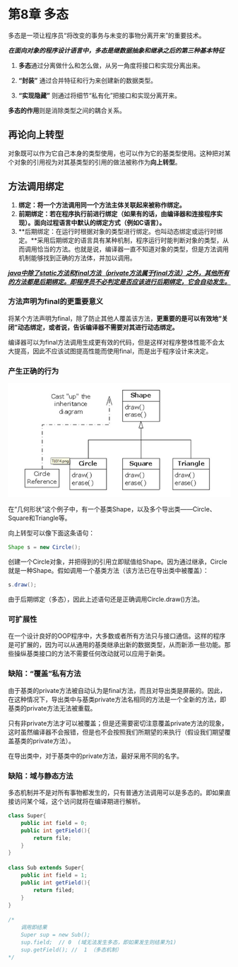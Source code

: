 # 第8章 多态

多态是一项让程序员“将改变的事务与未变的事物分离开来”的重要技术。



***在面向对象的程序设计语言中，多态是继数据抽象和继承之后的第三种基本特征***

1. **多态**通过分离做什么和怎么做，从另一角度将接口和实现分离出来。

2. **“封装”** 通过合并特征和行为来创建新的数据类型。

3. **“实现隐藏”** 则通过将细节“私有化”把接口和实现分离开来。

**多态的作用**则是消除类型之间的耦合关系。

## 再论向上转型

对象既可以作为它自己本身的类型使用，也可以作为它的基类型使用。这种把对某个对象的引用视为对其基类型的引用的做法被称作为**向上转型**。

## 方法调用绑定

1. **绑定：将一个方法调用同一个方法主体关联起来被称作绑定。**
2. **前期绑定：若在程序执行前进行绑定（如果有的话，由编译器和连接程序实现）。面向过程语言中默认的绑定方式（例如C语言）。**
3. **后期绑定：在运行时根据对象的类型进行绑定。也叫动态绑定或运行时绑定。**采用后期绑定的语言具有某种机制，程序运行时能判断对象的类型，从而调用恰当的方法。也就是说，编译器一直不知道对象的类型，但是方法调用机制能够找到正确的方法体，并加以调用。

***<u>java中除了static方法和final方法（private方法属于final方法）之外，其他所有的方法都是后期绑定。即程序员不必判定是否应该进行后期绑定，它会自动发生。</u>***

### 方法声明为final的更重要意义

将某个方法声明为final，除了防止其他人覆盖该方法，**更重要的是可以有效地“关闭”动态绑定，或者说，告诉编译器不需要对其进行动态绑定。**

编译器可以为final方法调用生成更有效的代码，但是这样对程序整体性能不会太大提高，因此不应该试图提高性能而使用final，而是出于程序设计来决定。

### 产生正确的行为

![08-Polymorphism01](https://github.com/Zerohhhhhh/thinkinginJavanote/blob/603e6033282df37cb829d0c8b9944463d32bff3a/images/08-Polymorphism01.jpg)



在“几何形状”这个例子中，有一个基类Shape，以及多个导出类——Circle、Square和Triangle等。

向上转型可以像下面这条语句：

```java
Shape s = new Circle();
```

创建一个Circle对象，并把得到的引用立即赋值给Shape。因为通过继承，Circle就是一种Shape。假如调用一个基类方法（该方法已在导出类中被覆盖）：

```java
s.draw();	
```

由于后期绑定（多态），因此上述语句还是正确调用Circle.draw()方法。

### 可扩展性

在一个设计良好的OOP程序中，大多数或者所有方法只与接口通信。这样的程序是可扩展的，因为可以从通用的基类继承出新的数据类型，从而新添一些功能。那些操纵基类接口的方法不需要任何改动就可以应用于新类。

### 缺陷：“覆盖”私有方法

由于基类的private方法被自动认为是final方法，而且对导出类是屏蔽的。因此，在这种情况下，导出类中与基类private方法名相同的方法是一个全新的方法，即基类的private方法无法被重载。

只有非private方法才可以被覆盖；但是还需要密切注意覆盖private方法的现象，这时虽然编译器不会报错，但是也不会按照我们所期望的来执行（假设我们期望覆盖基类的private方法）。

在导出类中，对于基类中的private方法，最好采用不同的名字。

### 缺陷：域与静态方法

多态机制并不是对所有事物都发生的，只有普通方法调用可以是多态的。即如果直接访问某个域，这个访问就将在编译期进行解析。

```java
class Super{
    public int field = 0;
    public int getField(){
        return file;
    }
}

class Sub extends Super{
    public int field = 1;
    public int getField(){
        return filed;
    }
}

/*
	调用即结果
	Super sup = new Sub();
	sup.field;  // 0  (域无法发生多态，即如果发生则结果为1)
	sup.getField(); //	1 （多态机制）
*/

```

